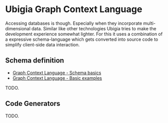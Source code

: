 # Ubigia Graph Context Language

Accessing databases is though. Especially when they incorporate multi-dimensional data.
Similar like other technologies Ubigia tries to make the development experience somewhat lighter. For this it uses a combination of a expressive schema-language which gets converted into source code to simplify client-side data interaction.

## Schema definition

 - [Graph Context Language - Schema basics](Gcl.Schema.Basics.md)
 - [Graph Context Language - Basic examples](Gcl.Schema.Basics.md)
 
TODO.

## Code Generators

TODO.
